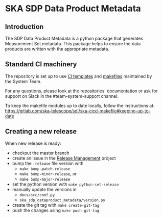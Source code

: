 # SKA SDP Data Product Metadata

## Introduction

The SDP Data Product Metadata is a python package that generates Measurement Set metadata. This package 
helps to ensure the data products are written with the appropriate metadata. 

## Standard CI machinery

The repository is set up to use [CI templates](https://gitlab.com/ska-telescope/templates-repository)
and [makefiles](https://gitlab.com/ska-telescope/sdi/ska-cicd-makefile) maintained by the System Team.

For any questions, please look at the repositories' documentation or ask for support on Slack
in the #team-system-support channel.

To keep the makefile modules up to date locally, follow the instructions at:
https://gitlab.com/ska-telescope/sdi/ska-cicd-makefile#keeping-up-to-date

## Creating a new release

When new release is ready:

  - checkout the master branch
  - create an issue in the [Release Management](https://jira.skatelescope.org/projects/REL/summary) project
  - bump the `.release` file version with
    - `make bump-patch-release`
    - `make bump-minor-release`, or
    - `make bump-major-release`
  - set the python version with `make python-set-release`
  - manually update the versions in
    - `docs/src/conf.py`
    - `ska_sdp_dataproduct_metadata/version.py`
  - create the git tag with `make create-git-tag`
  - push the changes using `make push-git-tag`